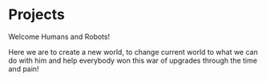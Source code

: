 # Projects

Welcome Humans and Robots!

Here we are to create a new world, to change current world to what we can do with him and help everybody won this war of upgrades through the time and pain!


